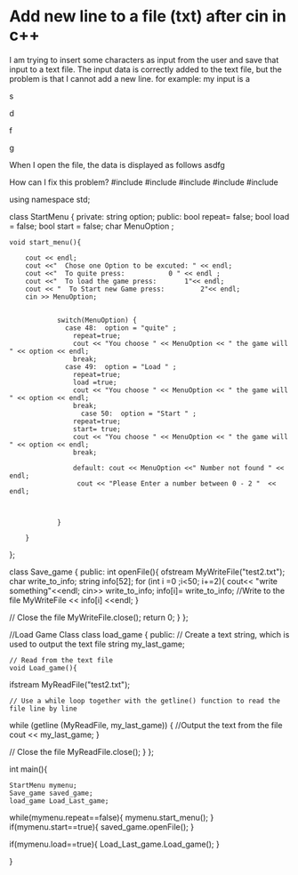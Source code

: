 
# Add new line to a file (txt) after cin in c++

I am trying to insert some characters as input from the user and save that input to a text file. The input data is correctly added to the text file, but the problem is that I cannot add a new line.
for example:
my input is
a

s


d

f

g

When I open the file, the data is displayed as follows
asdfg

How can I fix this problem?
#include <iostream>
#include <cstdlib>
#include <iostream>
#include <fstream>
#include <string>


using namespace std; 

class StartMenu {
    private:
    string option;
    public:
    bool repeat= false;
    bool load = false;
    bool start = false;
    char MenuOption ;
    
    void start_menu(){
        
        cout << endl;
        cout <<"  Chose one Option to be excuted: " << endl;
        cout <<"  To quite press:           0 " << endl ;
        cout <<"  To load the game press:       1"<< endl;
        cout << "  To Start new Game press:         2"<< endl;
        cin >> MenuOption;
            
    
                switch(MenuOption) {
                  case 48:  option = "quite" ;
                    repeat=true;
                    cout << "You choose " << MenuOption << " the game will " << option << endl;
                    break;
                  case 49:  option = "Load " ;
                    repeat=true;
                    load =true;
                    cout << "You choose " << MenuOption << " the game will " << option << endl;
                    break;
                      case 50:  option = "Start " ;
                    repeat=true;
                    start= true;
                    cout << "You choose " << MenuOption << " the game will " << option << endl;
                    break;
                    
                    default: cout << MenuOption <<" Number not found " << endl;
                     cout << "Please Enter a number between 0 - 2 "  << endl;
                    
                 
                
                }
    
        }
};


class Save_game {
    public:
        int openFile(){
        ofstream MyWriteFile("test2.txt");
        char write_to_info;
        string info[52];
            for (int i =0 ;i<50; i+=2){
                cout<< "write something"<<endl;
                cin>> write_to_info;
                info[i]= write_to_info;
                //Write to the file
                MyWriteFile << info[i] <<endl;
                    }
   

  // Close the file
 MyWriteFile.close();
 return 0;
            }
    };




//Load Game Class 
class load_game {
    public:
    // Create a text string, which is used to output the text file
    string my_last_game;

    // Read from the text file
    void Load_game(){
      
  ifstream MyReadFile("test2.txt");

    // Use a while loop together with the getline() function to read the file line by line
  while (getline (MyReadFile, my_last_game)) {
    //Output the text from the file
    cout << my_last_game;
  }

  // Close the file
  MyReadFile.close();
}
};



int main(){

    StartMenu mymenu;
    Save_game saved_game;
    load_game Load_Last_game;
   
  while(mymenu.repeat==false){
    mymenu.start_menu();
  }
    if(mymenu.start==true){
    saved_game.openFile();   }
    
   if(mymenu.load==true){
     Load_Last_game.Load_game();
   }
  
}


        